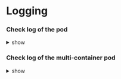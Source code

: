 # Logging

### Check log of the pod
<details><summary>show</summary>

```bash
kubectl logs -f <pod-name>
```
</details>


### Check log of the multi-container pod
<details><summary>show</summary>

```bash
kubectl logs -f <pod-name> <container-name>
```
</details>
